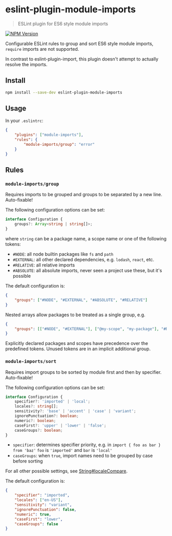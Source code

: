 # eslint-plugin-module-imports

> ESLint plugin for ES6 style module imports

[![NPM Version][npm-image]][npm-url]

Configurable ESLint rules to group and sort ES6 style module imports, `require` imports are not supported.

In contrast to eslint-plugin-import, this plugin doesn't attempt to actually resolve the imports.

## Install

```sh
npm install --save-dev eslint-plugin-module-imports
```

## Usage

In your `.eslintrc`:

```json
{
    "plugins": ["module-imports"],
    "rules": {
        "module-imports/group": "error"
    }
}
```

## Rules

### `module-imports/group`

Requires imports to be grouped and groups to be separated by a new line. Auto-fixable!

The following configuration options can be set:

```ts
interface Configuration {
    groups?: Array<string | string[]>;
}
```

where `string` can be a package name, a scope name or one of the following tokens:

-   `#NODE`: all node builtin packages like `fs` and `path`
-   `#EXTERNAL`: all other declared dependencies, e.g. `lodash`, `react`, etc.
-   `#RELATIVE`: all relative imports
-   `#ABSOLUTE`: all absolute imports, never seen a project use these, but it's possible

The default configuration is:

```json
{
    "groups": ["#NODE", "#EXTERNAL", "#ABSOLUTE", "#RELATIVE"]
}
```

Nested arrays allow packages to be treated as a single group, e.g.

```json
{
    "groups": [["#NODE", "#EXTERNAL"], ["@my-scope", "my-package"], "#RELATIVE"]
}
```

Explicitly declared packages and scopes have precedence over the predefined tokens. Unused tokens are in an implicit additional group.

### `module-imports/sort`

Requires import groups to be sorted by module first and then by specifier. Auto-fixable!

The following configuration options can be set:

```ts
interface Configuration {
    specifier?: 'imported' | 'local';
    locales?: string[];
    sensitivity?: 'base' | 'accent' | 'case' | 'variant';
    ignorePunctuation?: boolean;
    numeric?: boolean;
    caseFirst?: 'upper' | 'lower' | 'false';
    caseGroups?: boolean;
}
```

-   `specifier`: determines specifier priority, e.g. in `import { foo as bar } from 'baz'` `foo` is `'imported'` and `bar` is `'local'`
-   `caseGroups`: when `true`, import names need to be grouped by case before sorting

For all other possible settings, see [String#localeCompare](https://developer.mozilla.org/en-US/docs/Web/JavaScript/Reference/Global_Objects/String/localeCompare).

The default configuration is:

```json
{
    "specifier": "imported",
    "locales": ["en-US"],
    "sensitivity": "variant",
    "ignorePunctuation": false,
    "numeric": true,
    "caseFirst": "lower",
    "caseGroups": false
}
```

[npm-image]: https://img.shields.io/npm/v/jime.svg
[npm-url]: https://npmjs.org/package/jime
